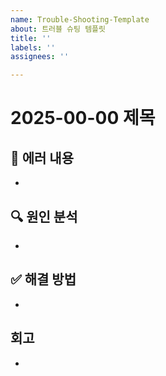 ```yaml
---
name: Trouble-Shooting-Template
about: 트러블 슈팅 템플릿
title: ''
labels: ''
assignees: ''

---
```


# 2025-00-00 제목

## 🐞 에러 내용
-

## 🔍 원인 분석
- 

## ✅ 해결 방법
- 

## 회고
-
